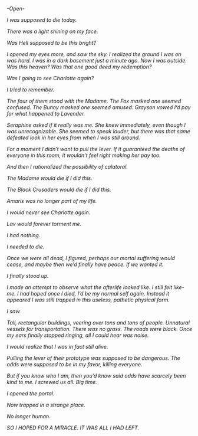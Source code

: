 _-Open-_

_I was supposed to die today._

  

_There was a light shining on my face._

  
  

_Was Hell supposed to be this bright?_

  
  

_I opened my eyes more, and saw the sky. I realized the ground I was on was hard. I was in a dark basement just a minute ago. Now I was outside. Was this heaven? Was that one good deed my redemption?_

  
  

_Was I going to see Charlotte again?_

  
  

_I tried to remember._

  
  

_The four of them stood with the Madame. The Fox masked one seemed confused. The Bunny masked one seemed amused. Grayson vowed I’d pay for what happened to Lavender._

  
  

_Seraphine asked if it really was me. She knew immediately, even though I was unrecognizable. She seemed to speak louder, but there was that same defeated look in her eyes from when I was still around._

  
  

_For a moment I didn’t want to pull the lever. If it guaranteed the deaths of everyone in this room, it wouldn’t feel right making her pay too._


_And then I rationalized the possibility of calatoral._

  
_The Madame would die if I did this._

  
  

_The Black Crusaders would die if I did this._

  
  

_Amaris was no longer part of my life._

  
  

_I would never see Charlotte again._

  
  

_Lav would forever torment me._

  
  

_I had nothing._

  
  

_I needed to die._

  
  

_Once we were all dead, I figured, perhaps our mortal suffering would cease, and maybe then we’d finally have peace. If we wanted it._

  
  

_I finally stood up._

_I made an attempt to observe what the afterlife looked like. I still felt like- me. I had hoped once I died, I’d be my normal self again. Instead it appeared I was still trapped in this useless, pathetic physical form._

_I saw._

  

_Tall, rectangular buildings, veering over tons and tons of people. Unnatural vessels for transportation. There was no grass. The roads were black. Once my ears finally stopped ringing, all I could hear was noise._

  
  

_I would realize that I was in fact still alive._

_Pulling the lever of their prototype was supposed to be dangerous. The odds were supposed to be in my favor, killing everyone._

_But if you know who I am, then you’d know said odds have scarcely been kind to me. I screwed us all. Big time._

_I opened the portal._

_Now trapped in a strange place._

_No longer human._

_SO I HOPED FOR A MIRACLE. IT WAS ALL I HAD LEFT._